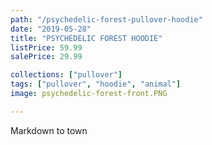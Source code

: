 ```yaml
---
path: "/psychedelic-forest-pullover-hoodie"
date: "2019-05-28"
title: "PSYCHEDELIC FOREST HOODIE"
listPrice: 59.99
salePrice: 29.99

collections: ["pullover"]
tags: ["pullover", "hoodie", "animal"]
image: psychedelic-forest-front.PNG

---
```

Markdown to town
